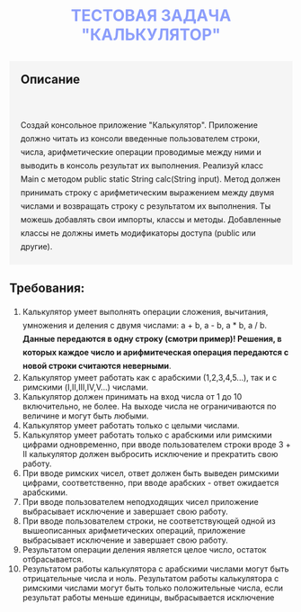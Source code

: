 <h1 style="color:rgb(140, 158, 251); text-align:center">ТЕСТОВАЯ ЗАДАЧА "КАЛЬКУЛЯТОР"</h1>

<div>
    <div style="background-color: #f5f5f5;">   
        <h2 style="padding:20px">Описание</h2>
        <p style="padding: 20px; line-height: 24px">Создай консольное приложение "Калькулятор". 
            Приложение должно читать из консоли введенные пользователем строки, числа, арифметические операции проводимые между ними и выводить в консоль результат их выполнения.
            Реализуй класс Main с методом public static String calc(String input). Метод должен принимать строку с арифметическим выражением между двумя числами и возвращать строку с результатом их выполнения. 
            Ты можешь добавлять свои импорты, классы и методы. Добавленные классы не должны иметь модификаторы доступа (public или другие).</p>
    </div>
    <div>
        <h2>Требования:</h2>
        <ol>
            <li style="line-height: 24px">Калькулятор умеет выполнять операции сложения, вычитания, умножения и деления с двумя числами: a + b, a - b, a * b, a / b.<strong> Данные передаются в одну строку (смотри пример)! Решения, в которых каждое число и арифмитеческая операция передаются с новой строки считаются неверными</strong>.</li>
            <li style="line-height">Калькулятор умеет работать как с арабскими (1,2,3,4,5...), так и с римскими (I,II,III,IV,V...) числами.</li>
            <li style="line-height">Калькулятор должен принимать на вход числа от 1 до 10 включительно, не более. На выходе числа не ограничиваются по величине и могут быть любыми.</li>
            <li style="line-height">Калькулятор умеет работать только с целыми числами.</li>
            <li style="line-height">Калькулятор умеет работать только с арабскими или римскими цифрами одновременно, при вводе пользователем строки вроде 3 + II калькулятор должен выбросить исключение и прекратить свою работу.</li>
            <li style="line-height">При вводе римских чисел, ответ должен быть выведен римскими цифрами, соответственно, при вводе арабских - ответ ожидается арабскими.</li>
            <li style="line-height">При вводе пользователем неподходящих чисел приложение выбрасывает исключение и завершает свою работу.</li>
            <li style="line-height">При вводе пользователем строки, не соответствующей одной из вышеописанных арифметических операций, приложение выбрасывает исключение и завершает свою работу.</li>
            <li style="line-height">Результатом операции деления является целое число, остаток отбрасывается.</li>
            <li style="line-height">Результатом работы калькулятора с арабскими числами могут быть отрицательные числа и ноль. Результатом работы калькулятора с римскими числами могут быть только положительные числа, если результат работы меньше единицы, выбрасывается исключение</li>
        </ol>
    </div>
</div>